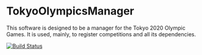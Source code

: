 # TokyoOlympicsManager
This software is designed to be a manager for the Tokyo 2020 Olympic Games. It is used, mainly, to register competitions and all its dependencies.

[![Build Status](https://travis-ci.org/sanfelice/TokyoOlympicsManager.svg?branch=master)](https://travis-ci.org/sanfelice/TokyoOlympicsManager)
